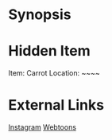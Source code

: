 # Synopsis


# Hidden Item
Item: Carrot
Location: ~~~~

# External Links
[Instagram](https://www.instagram.com/p/B4tPVj2Dk4B/)
[Webtoons]()